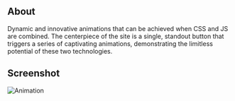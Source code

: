 ## About
Dynamic and innovative animations that can be achieved when CSS and JS are combined. The centerpiece of the site is a single, standout button that triggers a series of captivating animations, demonstrating the limitless potential of these two technologies.
## Screenshot
![Animation](https://user-images.githubusercontent.com/71543277/225731189-96446284-2bec-4002-86b6-7478762a4326.gif)

